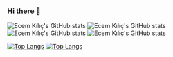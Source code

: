 ### Hi there 👋

<!--
**ecemklc/ecemklc** is a ✨ _special_ ✨ repository because its `README.md` (this file) appears on your GitHub profile.

Here are some ideas to get you started:

- 🌱 I’m currently learning Javascript and React
- 📫 How to reach me: https://linkedin.com/in/ecem-k%C4%B1l%C4%B1%C3%A7-729431230
-->

![Ecem Kılıç's GitHub stats](https://github-readme-stats.vercel.app/api?username=ecemklc&show=reviews,discussions_started,discussions_answered,prs_merged,prs_merged_percentage)
![Ecem Kılıç's GitHub stats](https://github-readme-stats.vercel.app/api?username=ecemklc&show_icons=true)
![Ecem Kılıç's GitHub stats](https://github-readme-stats.vercel.app/api?username=ecemklc&show_icons=true&theme=tokyonight)
![Ecem Kılıç's GitHub stats](https://github-readme-stats.vercel.app/api?username=ecemklc&show_icons=true&theme=transparent)

[![Top Langs](https://github-readme-stats.vercel.app/api/top-langs/?username=ecemklc)](https://github.com/ecemklc/github-readme-stats)
[![Top Langs](https://github-readme-stats.vercel.app/api/top-langs/?username=ecemklc&layout=pie)](https://github.com/ecemklc/github-readme-stats)
